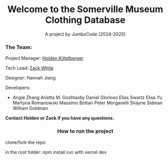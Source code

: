 <h1 align="center">Welcome to the Somerville Museum Clothing Database</h1>

<p align="center">A project by JumboCode (2024-2025)</p>

<h3>The Team:</h3>
<p>Project Manager: <a href="https://github.com/hkittelberger">Holden Kittelberger</a></p>
<p>Tech Lead: <a href="https://github.com/zack-white">Zack White</a></p>
<p>Designer: Hannah Jiang</p>
<p>Developers:</p>
<ul>
    <li>
        Angie Zhang
        Arietta M. Goshtasby
        Daniel Glorioso
        Elias Swartz
        Elisa Yu
        Martyna Romanowski
        Massimo Bottari
        Peter Morganelli
        Shayne Sidman
        William Goldman
    </li>
</ul>

<p><strong>Contact Holden or Zack if you have any questions.</strong></p>


<h3 align="center">How to run the project</h3>

clone/fork the repo

in the root folder:
npm install
run with vercel dev